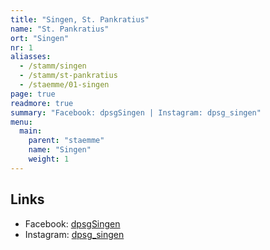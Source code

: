 ```yaml
---
title: "Singen, St. Pankratius"
name: "St. Pankratius"
ort: "Singen"
nr: 1
aliasses:
  - /stamm/singen
  - /stamm/st-pankratius
  - /staemme/01-singen
page: true
readmore: true
summary: "Facebook: dpsgSingen | Instagram: dpsg_singen"
menu:
  main:
    parent: "staemme"
    name: "Singen"
    weight: 1
---
```


## Links

* Facebook: [dpsgSingen](https://www.facebook.com/dpsgSingen/)
* Instagram: [dpsg_singen](https://www.instagram.com/dpsg_singen/)
